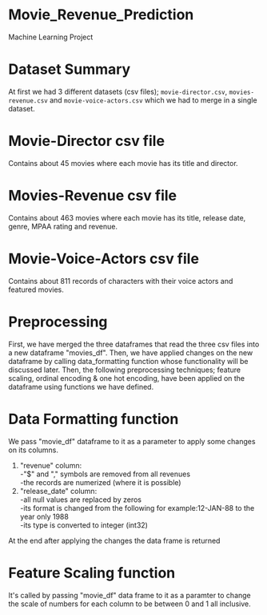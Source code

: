 # Movie_Revenue_Prediction
Machine Learning Project  
# Dataset Summary  
At first we had 3 different datasets (csv files); `movie-director.csv`, `movies-revenue.csv` and `movie-voice-actors.csv` which we had to merge in a single dataset.  
# Movie-Director csv file 
Contains about 45 movies where each movie has its title and director.  
# Movies-Revenue csv file
Contains about 463 movies where each movie has its title, release date, genre, MPAA rating and revenue.  
# Movie-Voice-Actors csv file
Contains about 811 records of characters with their voice actors and featured movies.  
# Preprocessing
First, we have merged the three dataframes that read the three csv files into a new dataframe "movies_df". Then, we have applied changes on the new dataframe by calling 
data_formatting function whose functionality will be discussed later. Then, the following preprocessing techniques; feature scaling, ordinal encoding & one hot encoding, have been applied on the dataframe using functions we have defined.
# Data Formatting function
We pass "movie_df" dataframe to it as a parameter to apply some changes on its columns.   
1.	"revenue" column:  
               -"$" and "," symbols are removed from all revenues  
               -the records are numerized (where it is possible)  
2.	"release_date" column:  
-all null values are replaced by zeros  
-its format is changed from the following for example:12-JAN-88 to the year only 1988  
-its type is converted to integer (int32)  

At the end after applying the changes the data frame is returned   
# Feature Scaling function
It's called by passing "movie_df" data frame to it as a paramter to change the scale of numbers for each column to be between 0 and 1 all inclusive.
  
